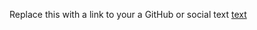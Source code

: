Replace this with a link to your a GitHub or social text
[text](https://DevikaMuralee/markdown-portfolio.com)
